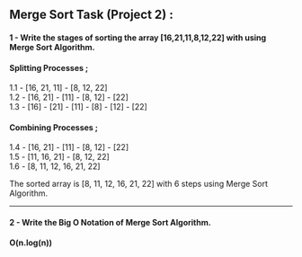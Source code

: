 ## Merge Sort Task (Project 2) :

#### 1 - Write the stages of sorting the array [16,21,11,8,12,22] with using Merge Sort Algorithm.
#### Splitting Processes ;
  1.1 - [16, 21, 11] - [8, 12, 22]\
  1.2 - [16, 21] - [11] - [8, 12] - [22]\
  1.3 - [16] - [21] - [11] - [8] - [12] - [22]
  
#### Combining Processes ;
    
  1.4 - [16, 21] - [11] - [8, 12] - [22]\
  1.5 - [11, 16, 21] - [8, 12, 22]\
  1.6 - [8, 11, 12, 16, 21, 22]
  
  The sorted array is [8, 11, 12, 16, 21, 22] with 6 steps using Merge Sort Algorithm.
  
  -------------------------------------------------------------------------------------
  
  #### 2 - Write the Big O Notation of Merge Sort Algorithm.
  **O(n.log(n))**
